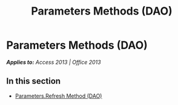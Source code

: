 ﻿---
title: Parameters Methods (DAO)
TOCTitle: Methods
ms:assetid: 19ff6c34-042c-491c-a082-a80035a4fbf3
ms:mtpsurl: https://msdn.microsoft.com/en-us/library/Dn123876(v=office.15)
ms:contentKeyID: 52071516
ms.date: 09/18/2015
mtps_version: v=office.15
---

# Parameters Methods (DAO)


_**Applies to:** Access 2013 | Office 2013_

## In this section

  - [Parameters.Refresh Method (DAO)](parameters-refresh-method-dao.md)

